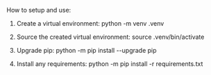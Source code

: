 How to setup and use:

1. Create a virtual environment:
python -m venv .venv

1. Source the created virtual environment:
source .venv/bin/activate

1. Upgrade pip:
python -m pip install --upgrade pip

1. Install any requirements:
python -m pip install -r requirements.txt